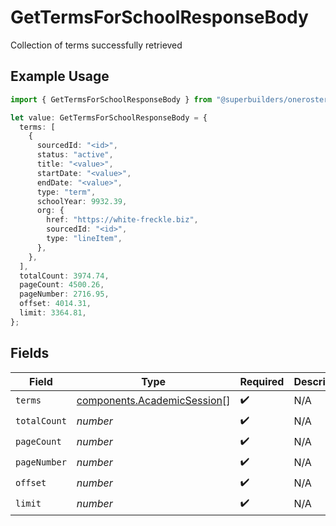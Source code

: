 # GetTermsForSchoolResponseBody

Collection of terms successfully retrieved

## Example Usage

```typescript
import { GetTermsForSchoolResponseBody } from "@superbuilders/oneroster/models/operations";

let value: GetTermsForSchoolResponseBody = {
  terms: [
    {
      sourcedId: "<id>",
      status: "active",
      title: "<value>",
      startDate: "<value>",
      endDate: "<value>",
      type: "term",
      schoolYear: 9932.39,
      org: {
        href: "https://white-freckle.biz",
        sourcedId: "<id>",
        type: "lineItem",
      },
    },
  ],
  totalCount: 3974.74,
  pageCount: 4500.26,
  pageNumber: 2716.95,
  offset: 4014.31,
  limit: 3364.81,
};
```

## Fields

| Field                                                                      | Type                                                                       | Required                                                                   | Description                                                                |
| -------------------------------------------------------------------------- | -------------------------------------------------------------------------- | -------------------------------------------------------------------------- | -------------------------------------------------------------------------- |
| `terms`                                                                    | [components.AcademicSession](../../models/components/academicsession.md)[] | :heavy_check_mark:                                                         | N/A                                                                        |
| `totalCount`                                                               | *number*                                                                   | :heavy_check_mark:                                                         | N/A                                                                        |
| `pageCount`                                                                | *number*                                                                   | :heavy_check_mark:                                                         | N/A                                                                        |
| `pageNumber`                                                               | *number*                                                                   | :heavy_check_mark:                                                         | N/A                                                                        |
| `offset`                                                                   | *number*                                                                   | :heavy_check_mark:                                                         | N/A                                                                        |
| `limit`                                                                    | *number*                                                                   | :heavy_check_mark:                                                         | N/A                                                                        |